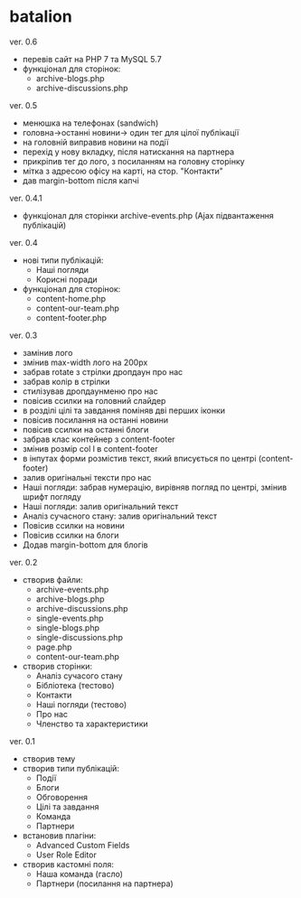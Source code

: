 # batalion

ver. 0.6
  - перевів сайт на PHP 7 та MySQL 5.7
  - функціонал для сторінок:
    - archive-blogs.php
    - archive-discussions.php

ver. 0.5
  - менюшка на телефонах (sandwich)
  - головна->останні новини-> один тег <a> для цілої публікації
  - на головній виправив новини на події
  - перехід у нову вкладку, після натискання на партнера
  - прикріпив тег <a> до лого, з посиланням на головну сторінку
  - мітка з адресою офісу на карті, на стор. "Контакти"
  - дав margin-bottom після капчі

ver. 0.4.1
  - функціонал для сторінки archive-events.php (Ajax підвантаження публікацій)

ver. 0.4
  - нові типи публікацій:
    - Наші погляди
    - Корисні поради
  - функціонал для сторінок:
    - content-home.php
    - content-our-team.php
    - content-footer.php

ver. 0.3
  - замінив лого
  - змінив max-width лого на 200px
  - забрав rotate з стрілки дропдаун про нас
  - забрав колір в стрілки
  - стилізував дропдаунменю про нас
  - повісив ссилки на головний слайдер
  - в розділі цілі та завдання поміняв дві перших іконки
  - повісив посилання на останні новини
  - повісив ссилки на останні блоги
  - забрав клас контейнер з content-footer
  - змінив розмір col l в content-footer
  - в інпутах форми розмістив текст, який вписується по центрі (content-footer)
  - залив оригінальні тексти про нас
  - Наші погляди: забрав нумерацію, вирівняв погляд по центрі, змінив шрифт погляду
  - Наші погляди: залив оригінальний текст
  - Аналіз сучасного стану: залив оригінальний текст
  - Повісив ссилки на новини
  - Повісив ссилки на блоги
  - Додав margin-bottom для блогів

ver. 0.2
  - створив файли:
    - archive-events.php
    - archive-blogs.php
    - archive-discussions.php
    - single-events.php
    - single-blogs.php
    - single-discussions.php
    - page.php
    - content-our-team.php
  - створив сторінки:
    - Аналіз сучасого стану
    - Бібліотека (тестово)
    - Контакти
    - Наші погляди (тестово)
    - Про нас
    - Членство та характеристики

ver. 0.1
  - створив тему
  - створив типи публікацій:
    - Події
    - Блоги
    - Обговорення
    - Цілі та завдання
    - Команда
    - Партнери
  - встановив плагіни:
    - Advanced Custom Fields
    - User Role Editor
  - створив кастомні поля:
    - Наша команда (гасло)
    - Партнери (посилання на партнера)
